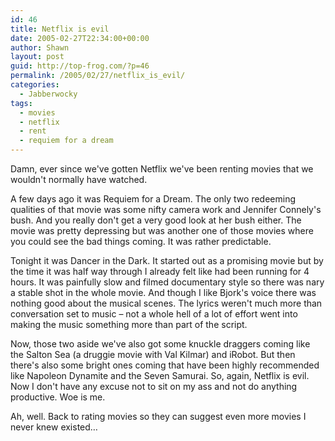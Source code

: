 ```yaml
---
id: 46
title: Netflix is evil
date: 2005-02-27T22:34:00+00:00
author: Shawn
layout: post
guid: http://top-frog.com/?p=46
permalink: /2005/02/27/netflix_is_evil/
categories:
  - Jabberwocky
tags:
  - movies
  - netflix
  - rent
  - requiem for a dream
---
```

Damn, ever since we've gotten Netflix we've been renting movies that we wouldn't normally have watched.

<!--more-->

A few days ago it was Requiem for a Dream. The only two redeeming qualities of that movie was some nifty camera work and Jennifer Connely's bush. And you really don't get a very good look at her bush either. The movie was pretty depressing but was another one of those movies where you could see the bad things coming. It was rather predictable.

Tonight it was Dancer in the Dark. It started out as a promising movie but by the time it was half way through I already felt like had been running for 4 hours. It was painfully slow and filmed documentary style so there was nary a stable shot in the whole movie. And though I like Bjork's voice there was nothing good about the musical scenes. The lyrics weren't much more than conversation set to music – not a whole hell of a lot of effort went into making the music something more than part of the script.

Now, those two aside we've also got some knuckle draggers coming like the Salton Sea (a druggie movie with Val Kilmar) and iRobot. But then there's also some bright ones coming that have been highly recommended like Napoleon Dynamite and the Seven Samurai. So, again, Netflix is evil. Now I don't have any excuse not to sit on my ass and not do anything productive. Woe is me.

Ah, well. Back to rating movies so they can suggest even more movies I never knew existed&hellip;
